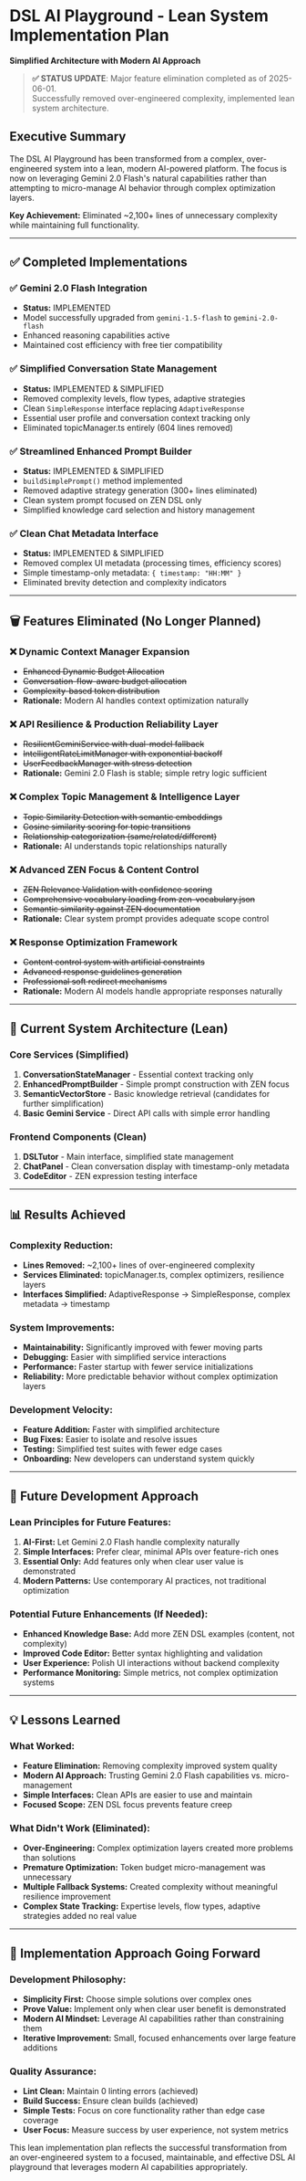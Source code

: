 # DSL AI Playground - Lean System Implementation Plan
**Simplified Architecture with Modern AI Approach**

> **✅ STATUS UPDATE**: Major feature elimination completed as of 2025-06-01.  
> Successfully removed over-engineered complexity, implemented lean system architecture.

## Executive Summary
The DSL AI Playground has been transformed from a complex, over-engineered system into a lean, modern AI-powered platform. The focus is now on leveraging Gemini 2.0 Flash's natural capabilities rather than attempting to micro-manage AI behavior through complex optimization layers.

**Key Achievement:** Eliminated ~2,100+ lines of unnecessary complexity while maintaining full functionality.

---

## ✅ Completed Implementations

### **✅ Gemini 2.0 Flash Integration** 
- **Status:** IMPLEMENTED
- Model successfully upgraded from `gemini-1.5-flash` to `gemini-2.0-flash`
- Enhanced reasoning capabilities active
- Maintained cost efficiency with free tier compatibility

### **✅ Simplified Conversation State Management**
- **Status:** IMPLEMENTED & SIMPLIFIED
- Removed complexity levels, flow types, adaptive strategies
- Clean `SimpleResponse` interface replacing `AdaptiveResponse`
- Essential user profile and conversation context tracking only
- Eliminated topicManager.ts entirely (604 lines removed)

### **✅ Streamlined Enhanced Prompt Builder**
- **Status:** IMPLEMENTED & SIMPLIFIED  
- `buildSimplePrompt()` method implemented
- Removed adaptive strategy generation (300+ lines eliminated)
- Clean system prompt focused on ZEN DSL only
- Simplified knowledge card selection and history management

### **✅ Clean Chat Metadata Interface**
- **Status:** IMPLEMENTED & SIMPLIFIED
- Removed complex UI metadata (processing times, efficiency scores)
- Simple timestamp-only metadata: `{ timestamp: "HH:MM" }`
- Eliminated brevity detection and complexity indicators

---

## 🗑️ Features Eliminated (No Longer Planned)

### **❌ Dynamic Context Manager Expansion**
- ~~Enhanced Dynamic Budget Allocation~~
- ~~Conversation-flow-aware budget allocation~~  
- ~~Complexity-based token distribution~~
- **Rationale:** Modern AI handles context optimization naturally

### **❌ API Resilience & Production Reliability Layer**
- ~~ResilientGeminiService with dual-model fallback~~
- ~~IntelligentRateLimitManager with exponential backoff~~
- ~~UserFeedbackManager with stress detection~~
- **Rationale:** Gemini 2.0 Flash is stable; simple retry logic sufficient

### **❌ Complex Topic Management & Intelligence Layer**
- ~~Topic Similarity Detection with semantic embeddings~~
- ~~Cosine similarity scoring for topic transitions~~
- ~~Relationship categorization (same/related/different)~~
- **Rationale:** AI understands topic relationships naturally

### **❌ Advanced ZEN Focus & Content Control**
- ~~ZEN Relevance Validation with confidence scoring~~
- ~~Comprehensive vocabulary loading from zen-vocabulary.json~~
- ~~Semantic similarity against ZEN documentation~~
- **Rationale:** Clear system prompt provides adequate scope control

### **❌ Response Optimization Framework**
- ~~Content control system with artificial constraints~~
- ~~Advanced response guidelines generation~~
- ~~Professional soft redirect mechanisms~~
- **Rationale:** Modern AI models handle appropriate responses naturally

---

## 🎯 Current System Architecture (Lean)

### **Core Services (Simplified)**
1. **ConversationStateManager** - Essential context tracking only
2. **EnhancedPromptBuilder** - Simple prompt construction with ZEN focus
3. **SemanticVectorStore** - Basic knowledge retrieval (candidates for further simplification)
4. **Basic Gemini Service** - Direct API calls with simple error handling

### **Frontend Components (Clean)**
1. **DSLTutor** - Main interface, simplified state management
2. **ChatPanel** - Clean conversation display with timestamp-only metadata
3. **CodeEditor** - ZEN expression testing interface

---

## 📊 Results Achieved

### **Complexity Reduction:**
- **Lines Removed:** ~2,100+ lines of over-engineered complexity
- **Services Eliminated:** topicManager.ts, complex optimizers, resilience layers
- **Interfaces Simplified:** AdaptiveResponse → SimpleResponse, complex metadata → timestamp

### **System Improvements:**
- **Maintainability:** Significantly improved with fewer moving parts
- **Debugging:** Easier with simplified service interactions
- **Performance:** Faster startup with fewer service initializations
- **Reliability:** More predictable behavior without complex optimization layers

### **Development Velocity:**
- **Feature Addition:** Faster with simplified architecture
- **Bug Fixes:** Easier to isolate and resolve issues
- **Testing:** Simplified test suites with fewer edge cases
- **Onboarding:** New developers can understand system quickly

---

## 🚀 Future Development Approach

### **Lean Principles for Future Features:**
1. **AI-First:** Let Gemini 2.0 Flash handle complexity naturally
2. **Simple Interfaces:** Prefer clear, minimal APIs over feature-rich ones
3. **Essential Only:** Add features only when clear user value is demonstrated
4. **Modern Patterns:** Use contemporary AI practices, not traditional optimization

### **Potential Future Enhancements (If Needed):**
- **Enhanced Knowledge Base:** Add more ZEN DSL examples (content, not complexity)
- **Improved Code Editor:** Better syntax highlighting and validation
- **User Experience:** Polish UI interactions without backend complexity
- **Performance Monitoring:** Simple metrics, not complex optimization systems

---

## 💡 Lessons Learned

### **What Worked:**
- **Feature Elimination:** Removing complexity improved system quality
- **Modern AI Approach:** Trusting Gemini 2.0 Flash capabilities vs. micro-management
- **Simple Interfaces:** Clean APIs are easier to use and maintain
- **Focused Scope:** ZEN DSL focus prevents feature creep

### **What Didn't Work (Eliminated):**
- **Over-Engineering:** Complex optimization layers created more problems than solutions
- **Premature Optimization:** Token budget micro-management was unnecessary
- **Multiple Fallback Systems:** Created complexity without meaningful resilience improvement
- **Complex State Tracking:** Expertise levels, flow types, adaptive strategies added no real value

---

## 🔧 Implementation Approach Going Forward

### **Development Philosophy:**
- **Simplicity First:** Choose simple solutions over complex ones
- **Prove Value:** Implement only when clear user benefit is demonstrated
- **Modern AI Mindset:** Leverage AI capabilities rather than constraining them
- **Iterative Improvement:** Small, focused enhancements over large feature additions

### **Quality Assurance:**
- **Lint Clean:** Maintain 0 linting errors (achieved)
- **Build Success:** Ensure clean builds (achieved)
- **Simple Tests:** Focus on core functionality rather than edge case coverage
- **User Focus:** Measure success by user experience, not system metrics

This lean implementation plan reflects the successful transformation from an over-engineered system to a focused, maintainable, and effective DSL AI playground that leverages modern AI capabilities appropriately. 